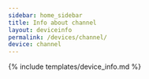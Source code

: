 ```yaml
---
sidebar: home_sidebar
title: Info about channel
layout: deviceinfo
permalink: /devices/channel/
device: channel
---
```

{% include templates/device_info.md %}
